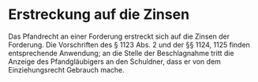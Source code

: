 # Erstreckung auf die Zinsen

Das Pfandrecht an einer Forderung erstreckt sich auf die Zinsen der Forderung. Die Vorschriften des § 1123 Abs. 2 und der §§ 1124, 1125 finden entsprechende Anwendung; an die Stelle der Beschlagnahme tritt die Anzeige des Pfandgläubigers an den Schuldner, dass er von dem Einziehungsrecht Gebrauch mache.